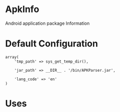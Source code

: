# ApkInfo
Android application package Information 

# Default Configuration

    array(
        'tmp_path' => sys_get_temp_dir(),
        
        'jar_path' => __DIR__ . '/bin/APKParser.jar',
    
        'lang_code' => 'en'
    )
    
# Uses

    